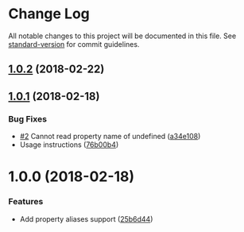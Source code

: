 # Change Log

All notable changes to this project will be documented in this file. See [standard-version](https://github.com/conventional-changelog/standard-version) for commit guidelines.

<a name="1.0.2"></a>
## [1.0.2](https://github.com/jribeiro/babel-plugin-jsx-property-alias/compare/v1.0.1...v1.0.2) (2018-02-22)



<a name="1.0.1"></a>
## [1.0.1](https://github.com/jribeiro/babel-plugin-jsx-property-alias/compare/v1.0.0...v1.0.1) (2018-02-18)


### Bug Fixes

* [#2](https://github.com/jribeiro/babel-plugin-jsx-property-alias/issues/2) Cannot read property name of undefined ([a34e108](https://github.com/jribeiro/babel-plugin-jsx-property-alias/commit/a34e108))
* Usage instructions ([76b00b4](https://github.com/jribeiro/babel-plugin-jsx-property-alias/commit/76b00b4))



<a name="1.0.0"></a>
# 1.0.0 (2018-02-18)


### Features

* Add property aliases support ([25b6d44](https://github.com/jribeiro/babel-plugin-jsx-property-alias/commit/25b6d44))
